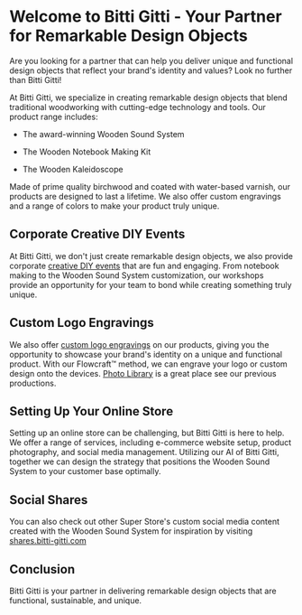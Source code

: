 # Welcome to Bitti Gitti - Your Partner for Remarkable Design Objects

Are you looking for a partner that can help you deliver unique and functional design objects that reflect your brand's identity and values? Look no further than Bitti Gitti!

At Bitti Gitti, we specialize in creating remarkable design objects that blend traditional woodworking with cutting-edge technology and tools. Our product range includes:

* The award-winning Wooden Sound System

* The Wooden Notebook Making Kit

* The Wooden Kaleidoscope

Made of prime quality birchwood and coated with water-based varnish, our products are designed to last a lifetime. We also offer custom engravings and a range of colors to make your product truly unique.

## Corporate Creative DIY Events

At Bitti Gitti, we don't just create remarkable design objects, we also provide corporate [creative DIY events](/b2b-events) that are fun and engaging. From notebook making to the Wooden Sound System customization, our workshops provide an opportunity for your team to bond while creating something truly unique.

## Custom Logo Engravings

We also offer [custom logo engravings](/customizations) on our products, giving you the opportunity to showcase your brand's identity on a unique and functional product. With our Flowcraft™ method, we can engrave your logo or custom design onto the devices.
[Photo Library](https://tws-images.bitti-gitti.com) is a great place see our previous productions.

## Setting Up Your Online Store

Setting up an online store can be challenging, but Bitti Gitti is here to help. We offer a range of services, including e-commerce website setup, product photography, and social media management. Utilizing our AI of Bitti Gitti, together we can design the strategy that positions the Wooden Sound System to your customer base optimally.

## Social Shares

You can also check out other Super Store's custom social media content created with the Wooden Sound System for inspiration by visiting [shares.bitti-gitti.com](https://shares.bitti-gitti.com)

## Conclusion

Bitti Gitti is your partner in delivering remarkable design objects that are functional, sustainable, and unique.